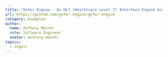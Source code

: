 ```yaml
---
title: "Gofer Engine - An HL7 (Healthcare Level 7) Interface Engine built to deploy on Node.js servers."
url: https://github.com/gofer-engine/gofer-engine
category: Examples
author:
  name: Anthony Master
  role: Software Engineer
  avatar: anthony-master
topics:
  - ingest
---
```


